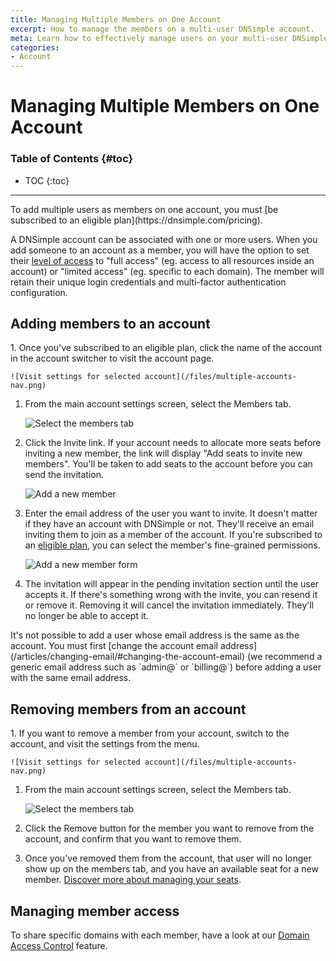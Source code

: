 ```yaml
---
title: Managing Multiple Members on One Account
excerpt: How to manage the members on a multi-user DNSimple account.
meta: Learn how to effectively manage users on your multi-user DNSimple account, ensuring seamless collaboration and streamlined access to your DNS management.
categories:
- Account
---
```


# Managing Multiple Members on One Account

### Table of Contents {#toc}

* TOC
{:toc}

---

<info>
To add multiple users as members on one account, you must [be subscribed to an eligible plan](https://dnsimple.com/pricing).
</info>

A DNSimple account can be associated with one or more users. When you add someone to an account as a member, you will have the option to set their [level of access](/articles/domain-access-control/) to "full access" (eg. access to all resources inside an account) or "limited access" (eg. specific to each domain). The member will retain their unique login credentials and multi-factor authentication configuration.


## Adding members to an account

<div class="section-steps" markdown="1">
1. Once you've subscribed to an eligible plan, click the name of the account in the account switcher to visit the account page.

    ![Visit settings for selected account](/files/multiple-accounts-nav.png)

1. From the main account settings screen, select the <label>Members</label> tab.

    ![Select the members tab](/files/add-member-account-link.png)

1. Click the <label>Invite</label> link. If your account needs to allocate more seats before inviting a new member, the link will display "Add seats to invite new members". You'll be taken to add seats to the account before you can send the invitation.

    ![Add a new member](/files/add-member-link-members-screen.png)

1. Enter the email address of the user you want to invite. It doesn't matter if they have an account with DNSimple or not. They'll receive an email inviting them to join as a member of the account. If you're subscribed to an [eligible plan](/articles/domain-access-control/), you can select the member's fine-grained permissions.

    ![Add a new member form](/files/add-member-screen.png)

1. The invitation will appear in the pending invitation section until the user accepts it. If there's something wrong with the invite, you can resend it or remove it. Removing it will cancel the invitation immediately. They'll no longer be able to accept it.

</div>

<note>
It's not possible to add a user whose email address is the same as the account. You must first [change the account email address](/articles/changing-email/#changing-the-account-email) (we recommend a generic email address such as `admin@` or `billing@`) before adding a user with the same email address.
</note>

## Removing members from an account

<div class="section-steps" markdown="1">
1. If you want to remove a member from your account, switch to the account, and visit the settings from the menu.

    ![Visit settings for selected account](/files/multiple-accounts-nav.png)

1. From the main account settings screen, select the <label>Members</label> tab.

    ![Select the members tab](/files/add-member-account-link.png)

1. Click the <label>Remove</label> button for the member you want to remove from the account, and confirm that you want to remove them.

1. Once you've removed them from the account, that user will no longer show up on the members tab, and you have an available seat for a new member. [Discover more about managing your seats](/articles/managing-seats/).

</div>

## Managing member access

To share specific domains with each member, have a look at our [Domain Access Control](/articles/domain-access-control/) feature.
